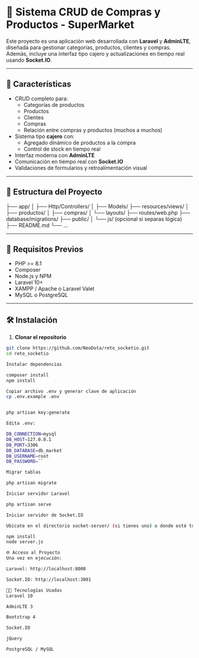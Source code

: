 # 🛒 Sistema CRUD de Compras y Productos - SuperMarket

Este proyecto es una aplicación web desarrollada con **Laravel** y **AdminLTE**, diseñada para gestionar categorías, productos, clientes y compras. Además, incluye una interfaz tipo cajero y actualizaciones en tiempo real usando **Socket.IO**.

---

## 🚀 Características

- CRUD completo para:
  - Categorías de productos
  - Productos
  - Clientes
  - Compras
  - Relación entre compras y productos (muchos a muchos)
- Sistema tipo **cajero** con:
  - Agregado dinámico de productos a la compra
  - Control de stock en tiempo real
- Interfaz moderna con **AdminLTE**
- Comunicación en tiempo real con **Socket.IO**
- Validaciones de formularios y retroalimentación visual

---

## 📂 Estructura del Proyecto

├── app/
│ ├── Http/Controllers/
│ ├── Models/
├── resources/views/
│ ├── productos/
│ ├── compras/
│ └── layouts/
├── routes/web.php
├── database/migrations/
├── public/
│ └── js/ (opcional si separas lógica)
├── README.md
└── ...

---

## 🧾 Requisitos Previos

- PHP >= 8.1
- Composer
- Node.js y NPM
- Laravel 10+
- XAMPP / Apache o Laravel Valet
- MySQL o PostgreSQL

---

## 🛠️ Instalación

1. **Clonar el repositorio**

```bash
git clone https://github.com/NeoDota/reto_socketio.git
cd reto_socketio

Instalar dependencias

composer install
npm install

Copiar archivo .env y generar clave de aplicación
cp .env.example .env


php artisan key:generate

Edita .env:

DB_CONNECTION=mysql
DB_HOST=127.0.0.1
DB_PORT=3306
DB_DATABASE=db_market
DB_USERNAME=root
DB_PASSWORD=``

Migrar tablas

php artisan migrate

Iniciar servidor Laravel

php artisan serve

Iniciar servidor de Socket.IO

Ubícate en el directorio socket-server/ (si tienes uno) o donde esté tu servidor Node.js y ejecuta:

npm install
node server.js

🌐 Acceso al Proyecto
Una vez en ejecución:

Laravel: http://localhost:8000

Socket.IO: http://localhost:3001

🧑‍💻 Tecnologías Usadas
Laravel 10

AdminLTE 3

Bootstrap 4

Socket.IO

jQuery

PostgreSQL / MySQL

